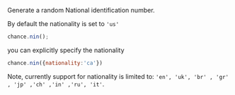 Generate a random National identification number.

By default the nationality is set to `'us'`
```js
chance.nin();
```
you can explicitly specify the nationality
```js
chance.nin({nationality:'ca'}) 
``` 
Note, currently support for nationality is limited to: `'en', 'uk', 'br' , 'gr' , 'jp' ,'ch' ,'in' ,'ru', 'it'`. 
